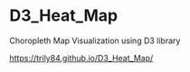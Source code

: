 # D3_Heat_Map

Choropleth Map Visualization using D3 library

https://trily84.github.io/D3_Heat_Map/
